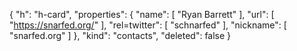 {
  "h": "h-card",
  "properties": {
    "name": [
      "Ryan Barrett"
    ],
    "url": [
      "https://snarfed.org/"
    ],
    "rel=twitter": [
      "schnarfed"
    ],
    "nickname": [
      "snarfed.org"
    ]
  },
  "kind": "contacts",
  "deleted": false
}

